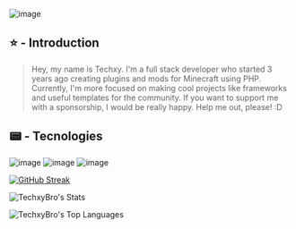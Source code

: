 ![image](https://yt3.googleusercontent.com/-7LSPF-UHkUD5MoHx3clcRHqg_G6mLvvo7CZT5XMxF8mYOz6E4GcZUPD9kqY7WmrCblsFWtHbw=w1138-fcrop64=1,00005a57ffffa5a8-k-c0xffffffff-no-nd-rj)

## ⭐ - Introduction
> Hey, my name is Techxy. I'm a full stack developer who started 3 years ago creating plugins and mods for Minecraft using PHP. Currently, I'm more focused on making cool projects like frameworks and useful templates for the community. If you want to support me with a sponsorship, I would be really happy. Help me out, please! :D

## 📟 - Tecnologies
![image](https://github.com/user-attachments/assets/afe5cf4e-234e-4cb7-b767-5d0cd0326551) ![image](https://github.com/user-attachments/assets/02aa0faf-d4d8-481c-a18b-2406f9c8e694) ![image](https://github.com/user-attachments/assets/5d64113d-3d70-4cf1-a677-93afa4ce4f42)

[![GitHub Streak](https://streak-stats.demolab.com?user=TechxyBro&theme=dark)](https://git.io/streak-stats)

![TechxyBro's Stats](https://github-readme-stats.vercel.app/api?username=TechxyBro&theme=default&show_icons=true&hide_border=false&count_private=true)

![TechxyBro's Top Languages](https://github-readme-stats.vercel.app/api/top-langs/?username=TechxyBro&theme=default&show_icons=true&hide_border=true&layout=compact)
